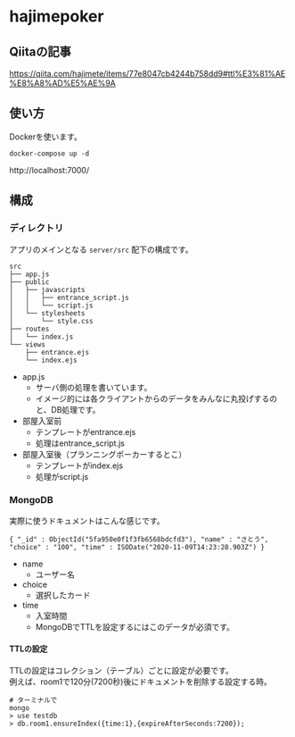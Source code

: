 # hajimepoker

## Qiitaの記事
https://qiita.com/hajimete/items/77e8047cb4244b758dd9#ttl%E3%81%AE%E8%A8%AD%E5%AE%9A

## 使い方
Dockerを使います。
```
docker-compose up -d
```

http://localhost:7000/


## 構成

### ディレクトリ

アプリのメインとなる `server/src` 配下の構成です。

```
src
├── app.js
├── public
│   ├── javascripts
│   │   ├── entrance_script.js
│   │   └── script.js
│   └── stylesheets
│       └── style.css
├── routes
│   └── index.js
└── views
    ├── entrance.ejs
    └── index.ejs
```

- app.js
    - サーバ側の処理を書いています。
    - イメージ的には各クライアントからのデータをみんなに丸投げするのと、DB処理です。
- 部屋入室前
    - テンプレートがentrance.ejs
    - 処理はentrance_script.js
- 部屋入室後（プランニングポーカーするとこ）
    - テンプレートがindex.ejs
    - 処理がscript.js


### MongoDB

実際に使うドキュメントはこんな感じです。

```
{ "_id" : ObjectId("5fa950e0f1f3fb6568bdcfd3"), "name" : "さとう", "choice" : "100", "time" : ISODate("2020-11-09T14:23:28.903Z") }
```

- name
    - ユーザー名
- choice
    - 選択したカード
- time
    - 入室時間
    - MongoDBでTTLを設定するにはこのデータが必須です。

#### TTLの設定

TTLの設定はコレクション（テーブル）ごとに設定が必要です。  
例えば、room1で120分(7200秒)後にドキュメントを削除する設定する時。

```
# ターミナルで
mongo
> use testdb
> db.room1.ensureIndex({time:1},{expireAfterSeconds:7200});
```
